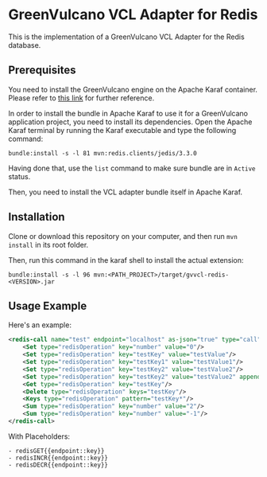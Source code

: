 # GreenVulcano VCL Adapter for Redis

This is the implementation of a GreenVulcano VCL Adapter for the Redis database.

## Prerequisites

You need to install the GreenVulcano engine on the Apache Karaf container. Please refer to [this link](https://github.com/green-vulcano/gv-engine/blob/master/quickstart-guide.md) for further reference.

In order to install the bundle in Apache Karaf to use it for a GreenVulcano application project, you need to install its dependencies. Open the Apache Karaf terminal by running the Karaf executable and type the following command:

```shell
bundle:install -s -l 81 mvn:redis.clients/jedis/3.3.0
```

Having done that, use the ``list`` command to make sure bundle are in ``Active`` status.

Then, you need to install the VCL adapter bundle itself in Apache Karaf.

## Installation

Clone or download this repository on your computer, and then run ``mvn install`` in its root folder.

Then, run this command in the karaf shell to install the actual extension:

```shell
bundle:install -s -l 96 mvn:<PATH_PROJECT>/target/gvvcl-redis-<VERSION>.jar
```

## Usage Example

Here's an example:

```xml
<redis-call name="test" endpoint="localhost" as-json="true" type="call">
	<Set type="redisOperation" key="number" value="0"/>
	<Set type="redisOperation" key="testKey" value="testValue"/>
	<Set type="redisOperation" key="testKey1" value="testValue1"/>
	<Set type="redisOperation" key="testKey2" value="testValue2"/>
	<Set type="redisOperation" key="testKey2" value="testValue2" append="true"/>
	<Get type="redisOperation" key="testKey"/>
	<Delete type="redisOperation" keys="testKey"/>
	<Keys type="redisOperation" pattern="testKey*"/>
	<Sum type="redisOperation" key="number" value="2"/>
	<Sum type="redisOperation" key="number" value="-1"/>
</redis-call>

```

With Placeholders:

	- redisGET{{endpoint::key}}
	- redisINCR{{endpoint::key}}
	- redisDECR{{endpoint::key}}
